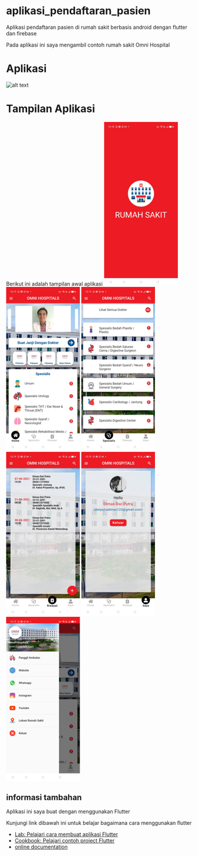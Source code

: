 # aplikasi_pendaftaran_pasien

Aplikasi pendaftaran pasien di rumah sakit berbasis android dengan flutter dan firebase

Pada aplikasi ini saya mengambil contoh rumah sakit Omni Hospital

# Aplikasi
<img src="document/review/app.gif" alt="alt text" width="200"/>

# Tampilan Aplikasi

Berikut ini adalah tampilan awal aplikasi
<img src="document/review/splash.jpg" alt="alt text" width="200"/>
<img src="document/review/home.jpg" alt="alt text" width="200"/>
<img src="document/review/spesialis.jpg" alt="alt text" width="200"/>
<img src="document/review/riwayat.jpg" alt="alt text" width="200"/>
<img src="document/review/profil.jpg" alt="alt text" width="200"/>
<img src="document/review/drawer.jpg" alt="alt text" width="200"/>

## informasi tambahan

Aplikasi ini saya buat dengan menggunakan Flutter

Kunjungi link dibawah ini untuk belajar bagaimana cara menggunakan flutter

- [Lab: Pelajari cara membuat aplikasi Flutter](https://flutter.dev/docs/get-started/codelab)
- [Cookbook: Pelajari contoh project Flutter](https://flutter.dev/docs/cookbook)
- [online documentation](https://flutter.dev/docs)

